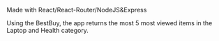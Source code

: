 Made with React/React-Router/NodeJS&Express

Using the BestBuy, the app returns the most 5 most viewed items in the Laptop and Health category.